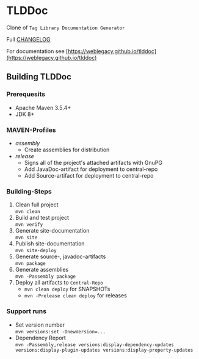 # TLDDoc

Clone of `Tag Library Documentation Generator`

Full [CHANGELOG](CHANGELOG.md)

For documentation see [https://weblegacy.github.io/tlddoc](https://weblegacy.github.io/tlddoc)

## Building TLDDoc

### Prerequesits

* Apache Maven 3.5.4\+
* JDK 8\+

### MAVEN-Profiles

* *assembly*
  * Create assemblies for distribution
* *release*
  * Signs all of the project's attached artifacts with GnuPG
  * Add JavaDoc-artifact for deployment to central-repo
  * Add Source-artifact for deployment to central-repo

### Building-Steps

1. Clean full project  
   `mvn clean`
2. Build and test project  
   `mvn verify`
3. Generate site-documentation  
   `mvn site`
4. Publish site-documentation  
   `mvn site-deploy`
5. Generate source-, javadoc-artifacts  
   `mvn package`
6. Generate assemblies  
   `mvn -Passembly package`
7. Deploy all artifacts to `Central-Repo`
   * `mvn clean deploy` for SNAPSHOTs
   * `mvn -Prelease clean deploy` for releases

### Support runs

* Set version number  
  `mvn versions:set -DnewVersion=...`
* Dependency Report  
  `mvn -Passembly,release versions:display-dependency-updates versions:display-plugin-updates versions:display-property-updates`
